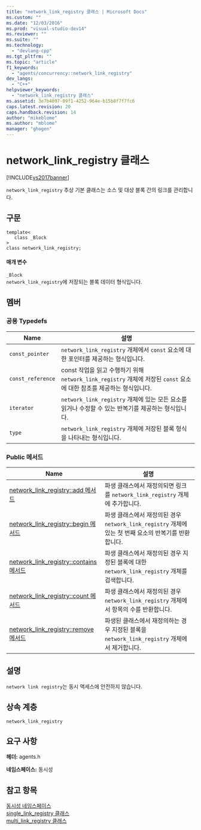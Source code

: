 ```yaml
---
title: "network_link_registry 클래스 | Microsoft Docs"
ms.custom: ""
ms.date: "12/03/2016"
ms.prod: "visual-studio-dev14"
ms.reviewer: ""
ms.suite: ""
ms.technology: 
  - "devlang-cpp"
ms.tgt_pltfrm: ""
ms.topic: "article"
f1_keywords: 
  - "agents/concurrency::network_link_registry"
dev_langs: 
  - "C++"
helpviewer_keywords: 
  - "network_link_registry 클래스"
ms.assetid: 3e7b4097-09f1-4252-964e-b15b8f7f7fc6
caps.latest.revision: 20
caps.handback.revision: 14
author: "mikeblome"
ms.author: "mblome"
manager: "ghogen"
---
```

# network_link_registry 클래스
[!INCLUDE[vs2017banner](../../../assembler/inline/includes/vs2017banner.md)]

`network_link_registry` 추상 기본 클래스는 소스 및 대상 블록 간의 링크를 관리합니다.  
  
## 구문  
  
```  
template<  
   class _Block  
>  
class network_link_registry;  
```  
  
#### 매개 변수  
 `_Block`  
 `network_link_registry`에 저장되는 블록 데이터 형식입니다.  
  
## 멤버  
  
### 공용 Typedefs  
  
|Name|설명|  
|----------|--------|  
|`const_pointer`|`network_link_registry` 개체에서 `const` 요소에 대한 포인터를 제공하는 형식입니다.|  
|`const_reference`|const 작업을 읽고 수행하기 위해 `network_link_registry` 개체에 저장된 `const` 요소에 대한 참조를 제공하는 형식입니다.|  
|`iterator`|`network_link_registry` 개체에 있는 모든 요소를 읽거나 수정할 수 있는 반복기를 제공하는 형식입니다.|  
|`type`|`network_link_registry` 개체에 저장된 블록 형식을 나타내는 형식입니다.|  
  
### Public 메서드  
  
|Name|설명|  
|----------|--------|  
|[network\_link\_registry::add 메서드](../Topic/network_link_registry::add%20Method.md)|파생 클래스에서 재정의되면 링크를 `network_link_registry` 개체에 추가합니다.|  
|[network\_link\_registry::begin 메서드](../Topic/network_link_registry::begin%20Method.md)|파생 클래스에서 재정의된 경우 `network_link_registry` 개체에 있는 첫 번째 요소의 반복기를 반환합니다.|  
|[network\_link\_registry::contains 메서드](../Topic/network_link_registry::contains%20Method.md)|파생 클래스에서 재정의된 경우 지정된 블록에 대한 `network_link_registry` 개체를 검색합니다.|  
|[network\_link\_registry::count 메서드](../Topic/network_link_registry::count%20Method.md)|파생 클래스에서 재정의된 경우 `network_link_registry` 개체에서 항목의 수를 반환합니다.|  
|[network\_link\_registry::remove 메서드](../Topic/network_link_registry::remove%20Method.md)|파생된 클래스에서 재정의하는 경우 지정된 블록을 `network_link_registry` 개체에서 제거합니다.|  
  
## 설명  
 `network link registry`는 동시 액세스에 안전하지 않습니다.  
  
## 상속 계층  
 `network_link_registry`  
  
## 요구 사항  
 **헤더:** agents.h  
  
 **네임스페이스:** 동시성  
  
## 참고 항목  
 [동시성 네임스페이스](../../../parallel/concrt/reference/concurrency-namespace.md)   
 [single\_link\_registry 클래스](../../../parallel/concrt/reference/single-link-registry-class.md)   
 [multi\_link\_registry 클래스](../../../parallel/concrt/reference/multi-link-registry-class.md)